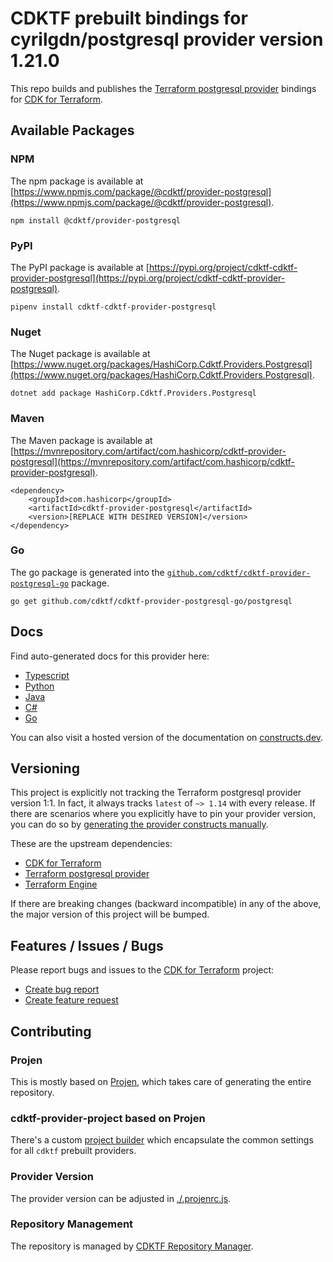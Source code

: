 
# CDKTF prebuilt bindings for cyrilgdn/postgresql provider version 1.21.0

This repo builds and publishes the [Terraform postgresql provider](https://registry.terraform.io/providers/cyrilgdn/postgresql/1.21.0/docs) bindings for [CDK for Terraform](https://cdk.tf).

## Available Packages

### NPM

The npm package is available at [https://www.npmjs.com/package/@cdktf/provider-postgresql](https://www.npmjs.com/package/@cdktf/provider-postgresql).

`npm install @cdktf/provider-postgresql`

### PyPI

The PyPI package is available at [https://pypi.org/project/cdktf-cdktf-provider-postgresql](https://pypi.org/project/cdktf-cdktf-provider-postgresql).

`pipenv install cdktf-cdktf-provider-postgresql`

### Nuget

The Nuget package is available at [https://www.nuget.org/packages/HashiCorp.Cdktf.Providers.Postgresql](https://www.nuget.org/packages/HashiCorp.Cdktf.Providers.Postgresql).

`dotnet add package HashiCorp.Cdktf.Providers.Postgresql`

### Maven

The Maven package is available at [https://mvnrepository.com/artifact/com.hashicorp/cdktf-provider-postgresql](https://mvnrepository.com/artifact/com.hashicorp/cdktf-provider-postgresql).

```
<dependency>
    <groupId>com.hashicorp</groupId>
    <artifactId>cdktf-provider-postgresql</artifactId>
    <version>[REPLACE WITH DESIRED VERSION]</version>
</dependency>
```


### Go

The go package is generated into the [`github.com/cdktf/cdktf-provider-postgresql-go`](https://github.com/cdktf/cdktf-provider-postgresql-go) package.

`go get github.com/cdktf/cdktf-provider-postgresql-go/postgresql`

## Docs

Find auto-generated docs for this provider here: 

- [Typescript](./docs/API.typescript.md)
- [Python](./docs/API.python.md)
- [Java](./docs/API.java.md)
- [C#](./docs/API.csharp.md)
- [Go](./docs/API.go.md)

You can also visit a hosted version of the documentation on [constructs.dev](https://constructs.dev/packages/@cdktf/provider-postgresql).

## Versioning

This project is explicitly not tracking the Terraform postgresql provider version 1:1. In fact, it always tracks `latest` of `~> 1.14` with every release. If there are scenarios where you explicitly have to pin your provider version, you can do so by [generating the provider constructs manually](https://cdk.tf/imports).

These are the upstream dependencies:

- [CDK for Terraform](https://cdk.tf)
- [Terraform postgresql provider](https://registry.terraform.io/providers/cyrilgdn/postgresql/1.21.0)
- [Terraform Engine](https://terraform.io)

If there are breaking changes (backward incompatible) in any of the above, the major version of this project will be bumped.

## Features / Issues / Bugs

Please report bugs and issues to the [CDK for Terraform](https://cdk.tf) project:

- [Create bug report](https://cdk.tf/bug)
- [Create feature request](https://cdk.tf/feature)

## Contributing

### Projen

This is mostly based on [Projen](https://github.com/projen/projen), which takes care of generating the entire repository.

### cdktf-provider-project based on Projen

There's a custom [project builder](https://github.com/cdktf/cdktf-provider-project) which encapsulate the common settings for all `cdktf` prebuilt providers.

### Provider Version

The provider version can be adjusted in [./.projenrc.js](./.projenrc.js).

### Repository Management

The repository is managed by [CDKTF Repository Manager](https://github.com/cdktf/cdktf-repository-manager/).
